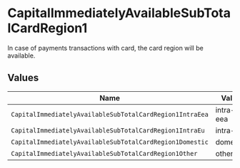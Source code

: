 # CapitalImmediatelyAvailableSubTotalCardRegion1

In case of payments transactions with card, the card region will be available.


## Values

| Name                                                     | Value                                                    |
| -------------------------------------------------------- | -------------------------------------------------------- |
| `CapitalImmediatelyAvailableSubTotalCardRegion1IntraEea` | intra-eea                                                |
| `CapitalImmediatelyAvailableSubTotalCardRegion1IntraEu`  | intra-eu                                                 |
| `CapitalImmediatelyAvailableSubTotalCardRegion1Domestic` | domestic                                                 |
| `CapitalImmediatelyAvailableSubTotalCardRegion1Other`    | other                                                    |